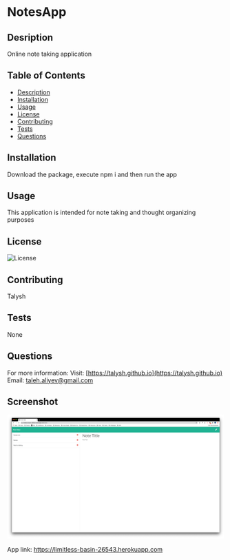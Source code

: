 # NotesApp

## Desription

Online note taking application

## Table of Contents

- [Description](#description)
- [Installation](#installation)
- [Usage](#usage)
- [License](#license)
- [Contributing](#contributing)
- [Tests](#tests)
- [Questions](#questions)

## Installation

Download the package, execute npm i and then run the app

## Usage

This application is intended for note taking and thought organizing purposes

## License

![License](https://img.shields.io/badge/License-MIT-blue.svg "License Badge")

## Contributing

Talysh

## Tests

None

## Questions

For more information:
Visit: [https://talysh.github.io](https://talysh.github.io)
Email: taleh.aliyev@gmail.com

## Screenshot

![image](https://github.com/talysh/notesapp/blob/main/Assets/samplescreen.png)

App link: https://limitless-basin-26543.herokuapp.com

